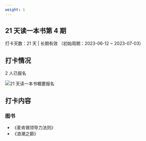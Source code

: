 ```yaml
---
weight: 1
---
```


## 21 天读一本书第 4 期

打卡天数：21 天 | 长期有效 （初始周期：2023-06-12 ~ 2023-07-03）

## 打卡情况

2 人已报名

![21 天读一本书概要报名]()

## 打卡内容

### 图书

- 《麦肯锡领导力法则》
- 《浪潮之巅》

